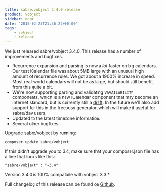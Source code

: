 ```yaml
---
title: sabre/vobject 3.4.0 release
product: vobject
sidebar: none
date: "2015-02-23T21:36:22+00:00"
tags:
    - vobject
    - release
---
```


We just released sabre/vobject 3.4.0. This release has a number of
improvements and bugfixes.

* Recurrence expansion and parsing is now a *lot* faster on big calendars.
  Our test iCalendar file was about 5MB large with an unusual high amount
  of recurrence rules. We got about a 1900% increase in speed. Most
  real-world calendars will not be as large, but should still benefit from
  this quite a bit.
* We're now supporting parsing and validating `VAVAILABILITY` components,
  which is a new iCalendar component that may become an internet standard,
  but is currently still a [draft][2]. In the future we'll also add support
  for this in the freebusy generator, which will make it useful for sabre/dav
  users.
* Updated to the latest timezone information.
* Several other bugfixes.

Upgrade sabre/vobject by running:

    composer update sabre/vobject

If this didn't upgrade you to 3.4, make sure that your composer.json file
has a line that looks like this:

    "sabre/vobject" : "~3.4"

Version 3.4.0 is 100% compatbile with vobject 3.3.*

Full changelog of this release can be found on [Github][1].

[1]: https://github.com/sabre-io/vobject/blob/3.4.0/ChangeLog.md
[2]: https://tools.ietf.org/html/draft-daboo-calendar-availability
